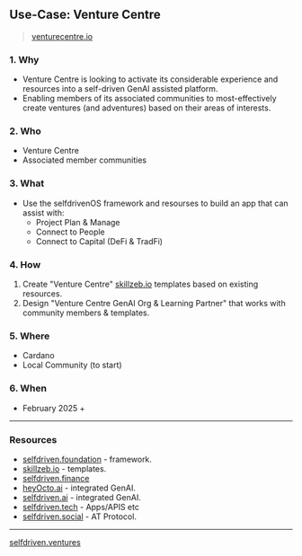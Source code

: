 ## Use-Case: Venture Centre

> [venturecentre.io](https://venturecentre.io)

### **1. Why**
- Venture Centre is looking to activate its considerable experience and resources into a self-driven GenAI assisted platform.
- Enabling members of its associated communities to most-effectively create ventures (and adventures) based on their areas of interests.

### **2. Who**
- Venture Centre
- Associated member communities

### **3. What**
- Use the selfdrivenOS framework and resourses to build an app that can assist with:
    - Project Plan & Manage
    - Connect to People
    - Connect to Capital (DeFi & TradFi)

### **4. How**
1. Create "Venture Centre" [skillzeb.io](https://skillzeb.io) templates based on existing resources.
2. Design "Venture Centre GenAI Org & Learning Partner" that works with community members & templates.

### **5. Where**
- Cardano
- Local Community (to start)

### **6. When**
- February 2025 +

----

### Resources
- [selfdriven.foundation](https://selfdriven.foundation) - framework.
- [skillzeb.io](https://skillseb.io) - templates.
- [selfdriven.finance](https://selfdriven.finance)
- [heyOcto.ai](https://heyocto.ai) - integrated GenAI.
- [selfdriven.ai](https://selfdriven.ai) - integrated GenAI.
- [selfdriven.tech](https://selfdriven.tech) - Apps/APIS etc
- [selfdriven.social](https://selfdriven.social) - AT Protocol.

----
[selfdriven.ventures](https://selfdriven.ventures)


